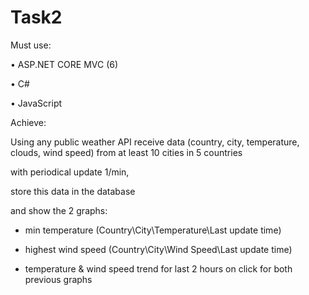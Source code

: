 # Task2
Must use:

•  ASP.NET CORE MVC (6)

•  C#

•  JavaScript

 

Achieve:

Using any public weather API receive data (country, city, temperature, clouds, wind speed) from at least 10 cities in 5 countries

with periodical update 1/min,

store this data in the database

and show the 2 graphs:

- min temperature (Country\City\Temperature\Last update time)

- highest wind speed (Country\City\Wind Speed\Last update time)

- temperature & wind speed trend for last 2 hours on click for both previous graphs
